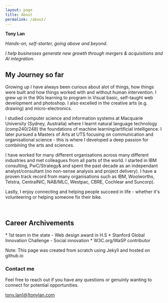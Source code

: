 ```yaml
---
layout: page
title: About
permalink: /about/
---
```


**Tony Lan**

_Hands-on, self-starter, going above and beyond._

_I help businesses generate new growth through mergers & acquisitions and AI integration._

<h2>My Journey so far</h2> 


Growing up I have always been curious about alot of things, how things were built and how things worked with and without human intervention. I grew up in the 90s learning to program in Visual basic, self-taught web development and photoshop. I also excelled in the creative arts (e.g. drawing) and micro-electronics.

I studied computer science and information systems at Macquarie University (Sydney, Australia) where I learnt natural language technology (comp240/248) the foundations of machine learning/artificial intelligence. I later pursued a Masters of Arts at UTS focusing on communication and organisational science - this is where I developed a deep passion for combining the arts and sciences.

I have worked for many different organisations across many different industries and met colleagues from all parts of the world. I started in IBM consulting, PwC/Strategy& and spent the past decade as an independant analyst/consultant (no non-sense analysis and project delivery). I have a proven track record from many organisations such as IBM, Woolworths, Telstra, CentralNIC, NAB/MLC, Westpac, CBRE, Cochlear and Suncorp).

Lastly, I enjoy connecting and helping people succeed in life - whether it's volunteering or helping someone fix their bike. 

<br>

<h2> Career Archivements </h2>
* 1st team in the state - Web design award in H.S
* Stanford Global Innovation Challenge - Social innovation
* W3C.org/WaSP contributor

<br>

Note: This page was created from scratch using Jekyll and hosted on github.io

### Contact me
Feel free to reach out if you have any questions or genuinly wanting to connect for potential opportunities.

[tony.lan[@]tonylan.com](mailto:tony.lan@tonylan.com)
